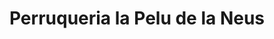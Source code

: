 ---
title: "Perruqueria la Pelu de la Neus"
url: /vilanova-i-la-geltru/perruqueria-la-pelu-de-la-neus/
shop: peluquería
---